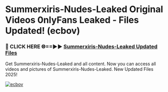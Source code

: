 # Summerxiris-Nudes-Leaked Original Videos 0nlyFans Leaked - Files Updated! (ecbov)

<h3>🔴 CLICK HERE 🌐==►► <a href="https://tinyurl.com/4mcuefdz" rel="nofollow">Summerxiris-Nudes-Leaked Updated Files</a></h3>

Get Summerxiris-Nudes-Leaked and all content. Now you can access all videos and pictures of Summerxiris-Nudes-Leaked. New Updated Files 2025!

[![ecbov](https://i.imgur.com/StAQSOY.gif)](https://tinyurl.com/4mcuefdz)
